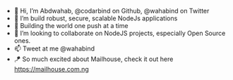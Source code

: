 - 👋 Hi, I’m Abdwahab, @codarbind on Github, @wahabind on Twitter
- 👀 I’m build robust, secure, scalable NodeJs applications
- 🌱 Building the world one push at a time
- 💞️ I’m looking to collaborate on NodeJS projects, especially Open Source ones.
- 📫 Tweet at me @wahabind
- 🪁 So much excited about Mailhouse, check it out here https://mailhouse.com.ng

<!---
codarbind/codarbind is a ✨ special ✨ repository because its `README.md` (this file) appears on your GitHub profile.
You can click the Preview link to take a look at your changes.
--->
